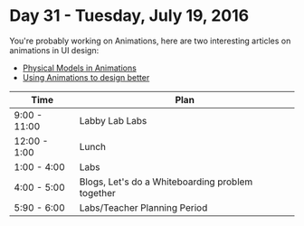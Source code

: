 # Day 31  - Tuesday, July 19, 2016 


You're probably working on Animations, here are two interesting articles on animations in UI design:

 * [Physical Models in Animations](https://iamralpht.github.io/physics/)
 * [Using Animations to design better](http://www.callumhart.com/blog/using-animation-to-design-better-user-experiences)



Time       | Plan     |
----------------|-------
9:00 - 11:00  | Labby Lab Labs
12:00 - 1:00    | Lunch
1:00 - 4:00    | Labs
4:00 - 5:00  | Blogs, Let's do a Whiteboarding problem together
5:90 - 6:00    | Labs/Teacher Planning Period

